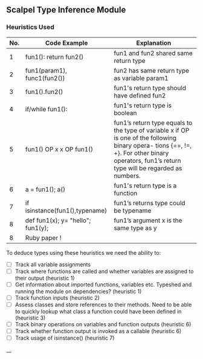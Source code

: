## Scalpel Type Inference Module

### Heuristics Used

| No.    | Code Example                         | Explanation
| ------ | ------------------------------       | ---------------------------------------------------------
| 1      |  fun1(): return fun2()               | fun1 and fun2 shared same return type
| 2      |  fun1(param1), func1(fun2())         | fun2 has same return type as variable param1
| 3      |  fun1().fun2()                       | fun1's return type should have defined fun2
| 4      |  if/while fun1():                    | fun1's return type is boolean
| 5      |  fun1() OP x x OP fun1()             | fun1’s return type equals to the type of variable x if OP is one of the following binary opera- tions {==, !=, +}. For other binary operators, fun1’s return type will be regarded as numbers.
| 6      |  a = fun1(); a()                     | fun1's return type is a function
| 7      |  if isinstance(fun1(),typename)      | fun1’s returns type could be typename
| 8      |  def fun1(x); y= "hello"; fun1(y);   | fun1’s argument x is the same type as y
| 8      |  Ruby paper !                        | 

To deduce types using these heuristics we need the ability to:
- [ ] Track all variable assignments
- [ ] Track where functions are called and whether variables are assigned to their output (heuristic 1)
- [ ] Get information about imported functions, variables etc. Typeshed and running the module on dependencies? (heuristic 1)
- [ ] Track function inputs (heuristic 2)
- [ ] Assess classes and store references to their methods. Need to be able to quickly lookup what class a function could have been defined in (heuristic 3)
- [ ] Track binary operations on variables and function outputs (heuristic 6)
- [ ] Track whether function output is invoked as a callable (heuristic 6)
- [ ] Track usage of isinstance() (heuristic 7)

__
